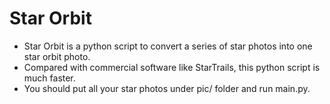 # Star Orbit
* Star Orbit is a python script to convert a series of star photos into one star orbit photo.
* Compared with commercial software like StarTrails, this python script is much faster.
* You should put all your star photos under pic/ folder and run main.py.
